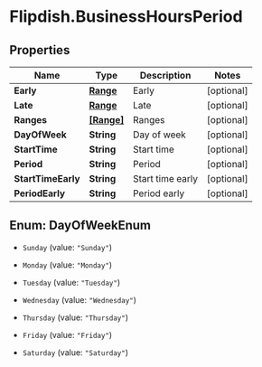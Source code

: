 # Flipdish.BusinessHoursPeriod

## Properties
Name | Type | Description | Notes
------------ | ------------- | ------------- | -------------
**Early** | [**Range**](Range.md) | Early | [optional] 
**Late** | [**Range**](Range.md) | Late | [optional] 
**Ranges** | [**[Range]**](Range.md) | Ranges | [optional] 
**DayOfWeek** | **String** | Day of week | [optional] 
**StartTime** | **String** | Start time | [optional] 
**Period** | **String** | Period | [optional] 
**StartTimeEarly** | **String** | Start time early | [optional] 
**PeriodEarly** | **String** | Period early | [optional] 


<a name="DayOfWeekEnum"></a>
## Enum: DayOfWeekEnum


* `Sunday` (value: `"Sunday"`)

* `Monday` (value: `"Monday"`)

* `Tuesday` (value: `"Tuesday"`)

* `Wednesday` (value: `"Wednesday"`)

* `Thursday` (value: `"Thursday"`)

* `Friday` (value: `"Friday"`)

* `Saturday` (value: `"Saturday"`)





